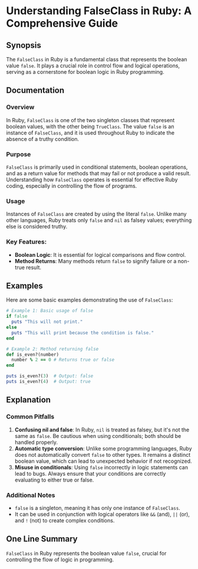 <!--
Meta Description: # Understanding FalseClass in Ruby: A Comprehensive Guide ## Synopsis The `FalseClass` in Ruby is a fundamental class that represents the boolean valu...
Meta Keywords: false, ruby, falseclass, boolean, not
-->

# Understanding FalseClass in Ruby: A Comprehensive Guide

## Synopsis
The `FalseClass` in Ruby is a fundamental class that represents the boolean value `false`. It plays a crucial role in control flow and logical operations, serving as a cornerstone for boolean logic in Ruby programming.

## Documentation
### Overview
In Ruby, `FalseClass` is one of the two singleton classes that represent boolean values, with the other being `TrueClass`. The value `false` is an instance of `FalseClass`, and it is used throughout Ruby to indicate the absence of a truthy condition.

### Purpose
`FalseClass` is primarily used in conditional statements, boolean operations, and as a return value for methods that may fail or not produce a valid result. Understanding how `FalseClass` operates is essential for effective Ruby coding, especially in controlling the flow of programs.

### Usage
Instances of `FalseClass` are created by using the literal `false`. Unlike many other languages, Ruby treats only `false` and `nil` as falsey values; everything else is considered truthy.

### Key Features:
- **Boolean Logic**: It is essential for logical comparisons and flow control.
- **Method Returns**: Many methods return `false` to signify failure or a non-true result.

## Examples
Here are some basic examples demonstrating the use of `FalseClass`:

```ruby
# Example 1: Basic usage of false
if false
  puts "This will not print."
else
  puts "This will print because the condition is false."
end

# Example 2: Method returning false
def is_even?(number)
  number % 2 == 0 # Returns true or false
end

puts is_even?(3)  # Output: false
puts is_even?(4)  # Output: true
```

## Explanation
### Common Pitfalls
1. **Confusing nil and false**: In Ruby, `nil` is treated as falsey, but it's not the same as `false`. Be cautious when using conditionals; both should be handled properly.
2. **Automatic type conversion**: Unlike some programming languages, Ruby does not automatically convert `false` to other types. It remains a distinct boolean value, which can lead to unexpected behavior if not recognized.
3. **Misuse in conditionals**: Using `false` incorrectly in logic statements can lead to bugs. Always ensure that your conditions are correctly evaluating to either true or false.

### Additional Notes
- `false` is a singleton, meaning it has only one instance of `FalseClass`.
- It can be used in conjunction with logical operators like `&&` (and), `||` (or), and `!` (not) to create complex conditions.

## One Line Summary
`FalseClass` in Ruby represents the boolean value `false`, crucial for controlling the flow of logic in programming.